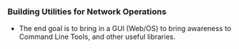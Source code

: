 ### Building Utilities for Network Operations
- The end goal is to bring in a GUI (Web/OS) to bring awareness to Command Line Tools, and other useful libraries.
